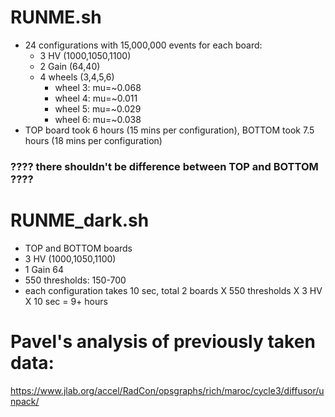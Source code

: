 # RUNME.sh
* 24 configurations with 15,000,000 events for each board:
  * 3 HV (1000,1050,1100)
  * 2 Gain (64,40)
  * 4 wheels (3,4,5,6)
    * wheel 3: mu=~0.068
    * wheel 4: mu=~0.011
    * wheel 5: mu=~0.029
    * wheel 6: mu=~0.038
* TOP board took 6 hours (15 mins per configuration), BOTTOM took 7.5 hours (18 mins per configuration)

### ???? there shouldn't be difference between TOP and BOTTOM ????

# RUNME_dark.sh
* TOP and BOTTOM boards
* 3 HV (1000,1050,1100)
* 1 Gain 64
* 550 thresholds: 150-700
* each configuration takes 10 sec, total 2 boards X 550 thresholds X 3 HV X 10 sec = 9+ hours



# Pavel's analysis of previously taken data:
https://www.jlab.org/accel/RadCon/opsgraphs/rich/maroc/cycle3/diffusor/unpack/

